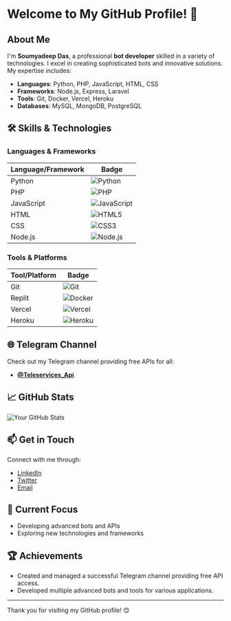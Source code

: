 # Welcome to My GitHub Profile! 👋


## About Me

I'm **Soumyadeep Das**, a professional **bot developer** skilled in a variety of technologies. I excel in creating sophisticated bots and innovative solutions. My expertise includes:

- **Languages**: Python, PHP, JavaScript, HTML, CSS
- **Frameworks**: Node.js, Express, Laravel
- **Tools**: Git, Docker, Vercel, Heroku
- **Databases**: MySQL, MongoDB, PostgreSQL

## 🛠️ Skills & Technologies

### Languages & Frameworks

| Language/Framework | Badge |
| ------------------ | ----- |
| Python             | ![Python](https://img.shields.io/badge/Python-3.9-blue?style=flat&logo=python) |
| PHP                | ![PHP](https://img.shields.io/badge/PHP-7.4-blue?style=flat&logo=php) |
| JavaScript         | ![JavaScript](https://img.shields.io/badge/JavaScript-ES6-yellow?style=flat&logo=javascript) |
| HTML               | ![HTML5](https://img.shields.io/badge/HTML5-5-orange?style=flat&logo=html5) |
| CSS                | ![CSS3](https://img.shields.io/badge/CSS3-3-blue?style=flat&logo=css3) |
| Node.js            | ![Node.js](https://img.shields.io/badge/Node.js-14-green?style=flat&logo=node.js) |

### Tools & Platforms

| Tool/Platform      | Badge |
| ------------------ | ----- |
| Git                | ![Git](https://img.shields.io/badge/Git-F05032?style=flat&logo=git&logoColor=white) |
| Replit             | ![Docker](https://img.shields.io/badge/replit-000000?style=flat&logo=replit&logoColor=orange) |
| Vercel             | ![Vercel](https://img.shields.io/badge/Vercel-000000?style=flat&logo=vercel&logoColor=white) |
| Heroku             | ![Heroku](https://img.shields.io/badge/Heroku-430098?style=flat&logo=heroku&logoColor=white) |

## 🌐 Telegram Channel

Check out my Telegram channel providing free APIs for all:

- **[@Teleservices_Api](https://t.me/Teleservices_Api)**

## 📈 GitHub Stats

![Your GitHub Stats](https://github-readme-stats.vercel.app/api?username=soumyadeep765&show_icons=true&hide_title=true&count_private=true&hide=prs&theme=radical)

## 📫 Get in Touch

Connect with me through:

- [LinkedIn](https://www.linkedin.com/in/soumyadeepdas765) <!-- Replace with your LinkedIn profile -->
- [Twitter](https://twitter.com/soumyadeep765) <!-- Replace with your Twitter profile -->
- [Email](mailto:soumyadeepdas765@gmail.com) <!-- Replace with your email -->

## 🚀 Current Focus

- Developing advanced bots and APIs
- Exploring new technologies and frameworks

## 🏆 Achievements

- Created and managed a successful Telegram channel providing free API access.
- Developed multiple advanced bots and tools for various applications.

---

Thank you for visiting my GitHub profile! 😊
